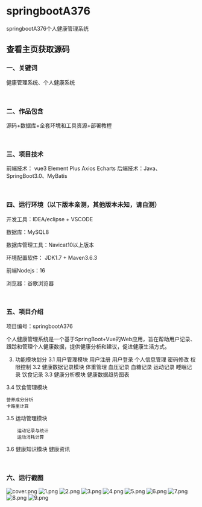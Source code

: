 # springbootA376
springbootA376个人健康管理系统
 
## 查看主页获取源码


### 一、关键词

健康管理系统、个人健康系统

<br/>

### 二、作品包含

源码+数据库+全套环境和工具资源+部署教程


<br/>

### 三、项目技术

前端技术： vue3 Element Plus Axios Echarts
后端技术：Java、SpringBoot3.0、MyBatis

  

<br/>

### 四、运行环境（以下版本亲测，其他版本未知，请自测）

开发工具：IDEA/eclipse  + VSCODE

数据库：MySQL8

数据库管理工具：Navicat10以上版本

环境配置软件： JDK1.7 + Maven3.6.3

前端Nodejs：16

浏览器：谷歌浏览器



<br/>

### 五、项目介绍

项目编号：springbootA376

个人健康管理系统是一个基于SpringBoot+Vue的Web应用，旨在帮助用户记录、跟踪和管理个人健康数据，提供健康分析和建议，促进健康生活方式。


3. 功能模块划分
3.1 用户管理模块
        用户注册
        用户登录
        个人信息管理
        密码修改
        权限控制
3.2 健康数据记录模块
        体重管理
        血压记录
        血糖记录
        运动记录
        睡眠记录
饮食记录
3.3 健康分析模块
     健康数据趋势图表

3.4 饮食管理模块

    营养成分分析
    卡路里计算
3.5 运动管理模块

        运动记录与统计
        运动消耗计算

3.6 健康知识模块
    健康资讯


<br/>

### 六、运行截图

![cover.png](./cover.png)
![1.png](./1.png)
![2.png](./2.png)
![3.png](./3.png)
![4.png](./4.png)
![5.png](./5.png)
![6.png](./6.png)
![7.png](./7.png)
![8.png](./8.png)
![9.png](./9.png)
